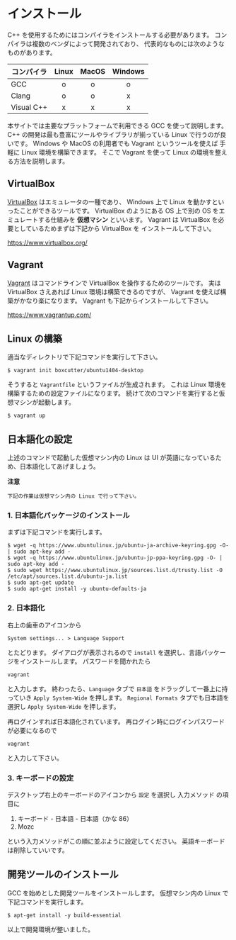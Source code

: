 # インストール

C++ を使用するためにはコンパイラをインストールする必要があります。
コンパイラは複数のベンダによって開発されており、
代表的なものには次のようなものがあります。

| コンパイラ | Linux | MacOS | Windows |
| ---------- |:-----:|:-----:|:-------:|
| GCC        | o     | o     | o       |
| Clang      | o     | o     | x       |
| Visual C++ | x     | x     | x       |

本サイトでは主要なプラットフォームで利用できる GCC を使って説明します。
C++ の開発は最も豊富にツールやライブラリが揃っている Linux で行うのが良いです。
Windows や MacOS の利用者でも Vagrant というツールを使えば
手軽に Linux 環境を構築できます。
そこで Vagrant を使って Linux の環境を整える方法を説明します。

## VirtualBox

[VirtualBox] はエミュレータの一種であり、
Windows 上で Linux を動かすといったことができるツールです。
VirtualBox のようにある OS 上で別の OS をエミュレートする仕組みを
**仮想マシン** といいます。
Vagrant は VirtualBox を必要としているためまずは下記から VirtualBox を
インストールして下さい。

https://www.virtualbox.org/

[VirtualBox]: https://www.virtualbox.org/

## Vagrant

[Vagrant] はコマンドラインで VirtualBox を操作するためのツールです。
実は VirtualBox さえあれば Linux 環境は構築できるのですが、
Vagrant を使えば構築がかなり楽になります。
Vagrant も下記からインストールして下さい。

https://www.vagrantup.com/

[Vagrant]: https://www.vagrantup.com/

## Linux の構築

適当なディレクトリで下記コマンドを実行して下さい。

    $ vagrant init boxcutter/ubuntu1404-desktop

そうすると `Vagrantfile` というファイルが生成されます。
これは Linux 環境を構築するための設定ファイルになります。
続けて次のコマンドを実行すると仮想マシンが起動します。

    $ vagrant up

## 日本語化の設定

上述のコマンドで起動した仮想マシン内の Linux は
UI が英語になっているため、日本語化してあげましょう。

**注意**

    下記の作業は仮想マシン内の Linux で行って下さい。

### 1. 日本語化パッケージのインストール

まずは下記コマンドを実行します。

    $ wget -q https://www.ubuntulinux.jp/ubuntu-ja-archive-keyring.gpg -O- | sudo apt-key add -
    $ wget -q https://www.ubuntulinux.jp/ubuntu-jp-ppa-keyring.gpg -O- | sudo apt-key add -
    $ sudo wget https://www.ubuntulinux.jp/sources.list.d/trusty.list -O /etc/apt/sources.list.d/ubuntu-ja.list
    $ sudo apt-get update
    $ sudo apt-get install -y ubuntu-defaults-ja

### 2. 日本語化

右上の歯車のアイコンから

`System settings... > Language Support`

とたどります。
ダイアログが表示されるので `install` を選択し、言語パッケージをインストールします。
パスワードを聞かれたら

    vagrant

と入力します。
終わったら、`Language` タブで `日本語` をドラッグして一番上に持っていき
`Apply System-Wide` を押します。
`Regional Formats` タブでも日本語を選択し `Apply System-Wide` を押します。

再ログインすれば日本語化されています。
再ログイン時にログインパスワードが必要になるので

    vagrant

と入力して下さい。

### 3. キーボードの設定

デスクトップ右上のキーボードのアイコンから `設定` を選択し 入力メソッド の項目に

1. キーボード - 日本語 - 日本語（かな 86）
1. Mozc

という入力メソッドがこの順に並ぶように設定してください。 
英語キーボードは削除していいです。

## 開発ツールのインストール

GCC を始めとした開発ツールをインストールします。
仮想マシン内の Linux で下記コマンドを実行します。

    $ apt-get install -y build-essential

以上で開発環境が整いました。
